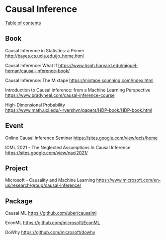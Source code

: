 # Causal Inference

[Table of contents](index.md)

## Book

Causal Inference in Statistics: a Primer <http://bayes.cs.ucla.edu/jp_home.html>

Causal Inference: What If <https://www.hsph.harvard.edu/miguel-hernan/causal-inference-book/>

Causal Inference: The Mixtape <https://mixtape.scunning.com/index.html>

Introduction to Causal Inference: from a Machine Learning Perspective <https://www.bradyneal.com/causal-inference-course>

High-Dimensional Probability <https://www.math.uci.edu/~rvershyn/papers/HDP-book/HDP-book.html>

## Event

Online Causal Inference Seminar <https://sites.google.com/view/ocis/home>

ICML 2021 - The Neglected Assumptions In Causal Inference <https://sites.google.com/view/naci2021/>

## Project

Microsoft - Causality and Machine Learning <https://www.microsoft.com/en-us/research/group/causal-inference/>

## Package

Causal ML <https://github.com/uber/causalml>

EconML <https://github.com/microsoft/EconML>

DoWhy <https://github.com/microsoft/dowhy>

